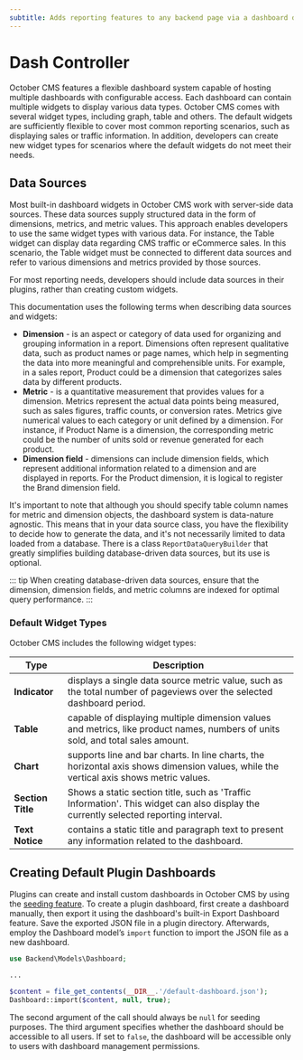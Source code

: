 ```yaml
---
subtitle: Adds reporting features to any backend page via a dashboard display.
---
```

# Dash Controller

October CMS features a flexible dashboard system capable of hosting multiple dashboards with configurable access. Each dashboard can contain multiple widgets to display various data types. October CMS comes with several widget types, including graph, table and others. The default widgets are sufficiently flexible to cover most common reporting scenarios, such as displaying sales or traffic information. In addition, developers can create new widget types for scenarios where the default widgets do not meet their needs.

## Data Sources

Most built-in dashboard widgets in October CMS work with server-side data sources. These data sources supply structured data in the form of dimensions, metrics, and metric values. This approach enables developers to use the same widget types with various data. For instance, the Table widget can display data regarding CMS traffic or eCommerce sales. In this scenario, the Table widget must be connected to different data sources and refer to various dimensions and metrics provided by those sources.

For most reporting needs, developers should include data sources in their plugins, rather than creating custom widgets.

This documentation uses the following terms when describing data sources and widgets:

- **Dimension** - is an aspect or category of data used for organizing and grouping information in a report. Dimensions often represent qualitative data, such as product names or page names, which help in segmenting the data into more meaningful and comprehensible units. For example, in a sales report, Product could be a dimension that categorizes sales data by different products.
- **Metric** - is a quantitative measurement that provides values for a dimension. Metrics represent the actual data points being measured, such as sales figures, traffic counts, or conversion rates. Metrics give numerical values to each category or unit defined by a dimension. For instance, if Product Name is a dimension, the corresponding metric could be the number of units sold or revenue generated for each product.
- **Dimension field** - dimensions can include dimension fields, which represent additional information related to a dimension and are displayed in reports. For the Product dimension, it is logical to register the Brand dimension field.

It's important to note that although you should specify table column names for metric and dimension objects, the dashboard system is data-nature agnostic. This means that in your data source class, you have the flexibility to decide how to generate the data, and it's not necessarily limited to data loaded from a database. There is a class `ReportDataQueryBuilder` that greatly simplifies building database-driven data sources, but its use is optional.

::: tip
When creating database-driven data sources, ensure that the dimension, dimension fields, and metric columns are indexed for optimal query performance.
:::

### Default Widget Types

October CMS includes the following widget types:

Type | Description
------------- | -------------
**Indicator** | displays a single data source metric value, such as the total number of pageviews over the selected dashboard period.
**Table** | capable of displaying multiple dimension values and metrics, like product names, numbers of units sold, and total sales amount.
**Chart** | supports line and bar charts. In line charts, the horizontal axis shows dimension values, while the vertical axis shows metric values.
**Section Title** | Shows a static section title, such as 'Traffic Information'. This widget can also display the currently selected reporting interval.
**Text Notice** | contains a static title and paragraph text to present any information related to the dashboard.

## Creating Default Plugin Dashboards

Plugins can create and install custom dashboards in October CMS by using the [seeding feature](https://docs.octobercms.com/3.x/extend/database/structure.html). To create a plugin dashboard, first create a dashboard manually, then export it using the dashboard's built-in Export Dashboard feature. Save the exported JSON file in a plugin directory. Afterwards, employ the Dashboard model’s `import` function to import the JSON file as a new dashboard.

```php
use Backend\Models\Dashboard;

...

$content = file_get_contents(__DIR__.'/default-dashboard.json');
Dashboard::import($content, null, true);
```

The second argument of the call should always be `null` for seeding purposes. The third argument specifies whether the dashboard should be accessible to all users. If set to `false`, the dashboard will be accessible only to users with dashboard management permissions.
